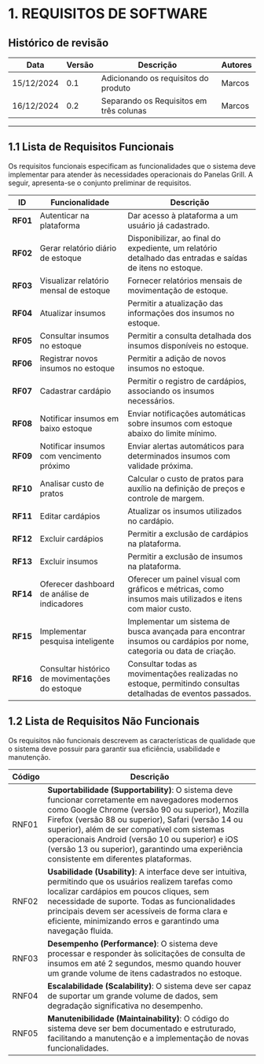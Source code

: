 # **1. REQUISITOS DE SOFTWARE**

## Histórico de revisão

|Data      |Versão    |Descrição                                |Autores|
|----------|----------|-----------------------------------------|-------|
|15/12/2024|0.1       |Adicionando os requisitos do produto     |Marcos |
|16/12/2024|0.2       |Separando os Requisitos em três colunas   |Marcos |

------------

## **1.1 Lista de Requisitos Funcionais**

Os requisitos funcionais especificam as funcionalidades que o sistema deve implementar para atender às necessidades operacionais do Panelas Grill. A seguir, apresenta-se o conjunto preliminar de requisitos.

| **ID**    | **Funcionalidade**                         | **Descrição**                                                                                     |
|-----------|--------------------------------------------|---------------------------------------------------------------------------------------------------|
| **RF01**  | Autenticar na plataforma                   | Dar acesso à plataforma a um usuário já cadastrado.                         |
| **RF02**  | Gerar relatório diário de estoque          | Disponibilizar, ao final do expediente, um relatório detalhado das entradas e saídas de itens no estoque. |
| **RF03**  | Visualizar relatório mensal de estoque     | Fornecer relatórios mensais de movimentação de estoque.                                           |
| **RF04**  | Atualizar insumos                          | Permitir a atualização das informações dos insumos no estoque.                                   |
| **RF05**  | Consultar insumos no estoque               | Permitir a consulta detalhada dos insumos disponíveis no estoque.                                |
| **RF06**  | Registrar novos insumos no estoque         | Permitir a adição de novos insumos no estoque.                                                   |
| **RF07**  | Cadastrar cardápio                         | Permitir o registro de cardápios, associando os insumos necessários.                             |
| **RF08**  | Notificar insumos em baixo estoque         | Enviar notificações automáticas sobre insumos com estoque abaixo do limite mínimo.               |
| **RF09**  | Notificar insumos com vencimento próximo   | Enviar alertas automáticos para determinados insumos com validade próxima.                       |
| **RF10**  | Analisar custo de pratos                   | Calcular o custo de pratos para auxílio na definição de preços e controle de margem.             |
| **RF11**  | Editar cardápios                           | Atualizar os insumos utilizados no cardápio.                                                     |
| **RF12**  | Excluir cardápios                          | Permitir a exclusão de cardápios na plataforma.                                                  |
| **RF13**  | Excluir insumos                            | Permitir a exclusão de insumos na plataforma.                                                    |
| **RF14**  | Oferecer dashboard de análise de indicadores | Oferecer um painel visual com gráficos e métricas, como insumos mais utilizados e itens com maior custo. |
| **RF15**  | Implementar pesquisa inteligente           | Implementar um sistema de busca avançada para encontrar insumos ou cardápios por nome, categoria ou data de criação. |
| **RF16**  | Consultar histórico de movimentações do estoque | Consultar todas as movimentações realizadas no estoque, permitindo consultas detalhadas de eventos passados. |

## **1.2 Lista de Requisitos Não Funcionais**

Os requisitos não funcionais descrevem as características de qualidade que o sistema deve possuir para garantir sua eficiência, usabilidade e manutenção.

| Código | Descrição                                                                                                                                                                                                 |
|--------|-----------------------------------------------------------------------------------------------------------------------------------------------------------------------------------------------------------|
| RNF01  | **Suportabilidade (Supportability)**: O sistema deve funcionar corretamente em navegadores modernos como Google Chrome (versão 90 ou superior), Mozilla Firefox (versão 88 ou superior), Safari (versão 14 ou superior), além de ser compatível com sistemas operacionais Android (versão 10 ou superior) e iOS (versão 13 ou superior), garantindo uma experiência consistente em diferentes plataformas. |
| RNF02  | **Usabilidade (Usability)**: A interface deve ser intuitiva, permitindo que os usuários realizem tarefas como localizar cardápios em poucos cliques, sem necessidade de suporte. Todas as funcionalidades principais devem ser acessíveis de forma clara e eficiente, minimizando erros e garantindo uma navegação fluida. |
| RNF03  | **Desempenho (Performance)**: O sistema deve processar e responder às solicitações de consulta de insumos em até 2 segundos, mesmo quando houver um grande volume de itens cadastrados no estoque. |
| RNF04  | **Escalabilidade (Scalability)**: O sistema deve ser capaz de suportar um grande volume de dados, sem degradação significativa no desempenho.                                                                 |
| RNF05  | **Manutenibilidade (Maintainability)**: O código do sistema deve ser bem documentado e estruturado, facilitando a manutenção e a implementação de novas funcionalidades.                                                                         |
